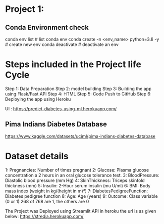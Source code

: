 

Project 1:
==========

Conda Environment check
-----------------------
conda env list # list conda env
conda create -n <env_name> python=3.8 -y # create new env
conda deactivate # deactivate an env



Steps included in the Project life Cycle
========================================
Step 1: Data Preparation 
Step 2: model building
Step 3: Building the app using Flask/Fast API
Step 4: HTML
Step 5: Code Push to GitHub
Step 6: Deploying the app using Heroku



UI : https://predict-diabetes-using-ml.herokuapp.com/

Pima Indians Diabetes Database
------------------------------
https://www.kaggle.com/datasets/uciml/pima-indians-diabetes-database

Dataset details
===============
1: Pregnancies: Number of times pregnant
2: Glucose: Plasma glucose concentration a 2 hours in an oral glucose tolerance test.
3: BloodPressure: Diastolic blood pressure (mm Hg)
4: SkinThickness: Triceps skinfold thickness (mm)
5: Insulin: 2-Hour serum insulin (mu U/ml)
6: BMI: Body mass index (weight in kg/(height in m)²)
7: DiabetesPedigreeFunction: Diabetes pedigree function
8: Age: Age (years)
9: Outcome: Class variable (0 or 1) 268 of 768 are 1, the others are 0

The Project was Deployed using Streamlit API in heroku the url is as given below:
https://stredia.herokuapp.com/

